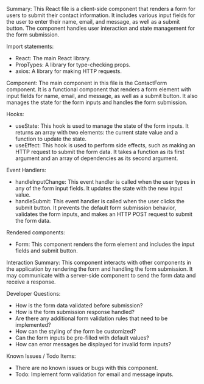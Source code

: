 Summary:
This React file is a client-side component that renders a form for users to submit their contact information. It includes various input fields for the user to enter their name, email, and message, as well as a submit button. The component handles user interaction and state management for the form submission.

Import statements:
- React: The main React library.
- PropTypes: A library for type-checking props.
- axios: A library for making HTTP requests.

Component:
The main component in this file is the ContactForm component. It is a functional component that renders a form element with input fields for name, email, and message, as well as a submit button. It also manages the state for the form inputs and handles the form submission.

Hooks:
- useState: This hook is used to manage the state of the form inputs. It returns an array with two elements: the current state value and a function to update the state.
- useEffect: This hook is used to perform side effects, such as making an HTTP request to submit the form data. It takes a function as its first argument and an array of dependencies as its second argument.

Event Handlers:
- handleInputChange: This event handler is called when the user types in any of the form input fields. It updates the state with the new input value.
- handleSubmit: This event handler is called when the user clicks the submit button. It prevents the default form submission behavior, validates the form inputs, and makes an HTTP POST request to submit the form data.

Rendered components:
- Form: This component renders the form element and includes the input fields and submit button.

Interaction Summary:
This component interacts with other components in the application by rendering the form and handling the form submission. It may communicate with a server-side component to send the form data and receive a response.

Developer Questions:
- How is the form data validated before submission?
- How is the form submission response handled?
- Are there any additional form validation rules that need to be implemented?
- How can the styling of the form be customized?
- Can the form inputs be pre-filled with default values?
- How can error messages be displayed for invalid form inputs?

Known Issues / Todo Items:
- There are no known issues or bugs with this component.
- Todo: Implement form validation for email and message inputs.